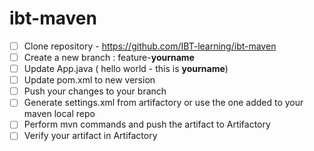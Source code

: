 # ibt-maven

- [ ] Clone repository - https://github.com/IBT-learning/ibt-maven
- [ ] Create a new branch : feature-**yourname**
- [ ] Update App.java ( hello world - this is **yourname**)
- [ ] Update pom.xml to new version
- [ ] Push your changes to your branch 
- [ ] Generate settings.xml from artifactory or use the one added to your maven local repo 
- [ ] Perform mvn commands and push the artifact to Artifactory
- [ ] Verify your artifact in Artifactory 
